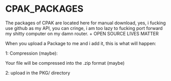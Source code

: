 # CPAK_PACKAGES
The packages of CPAK are located here for manual download, yes, i fucking use github as my API, you can cringe, i am too lazy to fucking port forward my shitty computer on my damn router. + OPEN SOURCE LIVES MATTER

When you upload a Package to me and i add it, this is what will happen:

1: Compression (maybe):

Your file will be compressed into the .zip format (maybe)

2: upload in the PKG/<name> directory
